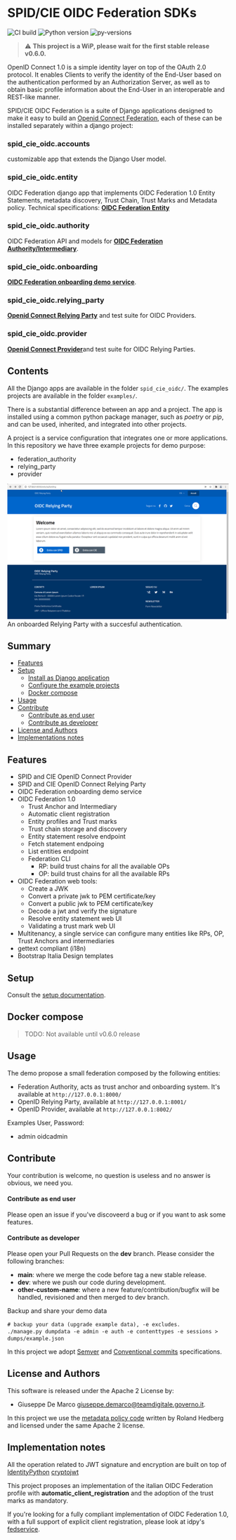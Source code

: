 # SPID/CIE OIDC Federation SDKs

![CI build](https://github.com/peppelinux/spid-cie-oidc-django/workflows/spid_cie_oidc/badge.svg)
![Python version](https://img.shields.io/badge/license-Apache%202-blue.svg)
![py-versions](https://img.shields.io/badge/python-3.7%20%7C%203.8%20%7C%203.9-blue.svg)

> ⚠️ __This project is a WiP, please wait for the first stable release v0.6.0.__

OpenID Connect 1.0 is a simple identity layer on top of the OAuth 2.0 protocol.
It enables Clients to verify the identity of the End-User based on the authentication
performed by an Authorization Server, as well as to obtain basic profile information
about the End-User in an interoperable and REST-like manner.

SPID/CIE OIDC Federation is a suite of Django applications designed to
make it easy to build an [Openid Connect Federation](https://openid.net/specs/openid-connect-federation-1_0.html), 
each of these can be installed separately within a django project:

### spid_cie_oidc.accounts

customizable app that extends the Django User model.

### spid_cie_oidc.entity

OIDC Federation django app that implements OIDC Federation 1.0 Entity Statements, metadata discovery, Trust Chain, Trust Marks and Metadata policy.
Technical specifications: [__OIDC Federation Entity__](docs/technical_specifications/ENTITY.md)

### spid_cie_oidc.authority

OIDC Federation API and models for [__OIDC Federation Authority/Intermediary__](docs/technical_specifications/AUTHORITY.md). 

### spid_cie_oidc.onboarding

[__OIDC Federation onboarding demo service__](docs/technical_specifications/ONBOARDING.md).

### spid_cie_oidc.relying_party

[__Openid Connect Relying Party__](docs/technical_specifications/RELYING_PARTY.md) and test suite for OIDC Providers.

### spid_cie_oidc.provider

[__Openid Connect Provider__](docs/technical_specifications/PROVIDER.md)and test suite for OIDC Relying Parties.

## Contents

All the Django apps are available in the folder `spid_cie_oidc/`.
The examples projects are available in the folder `examples/`.

There is a substantial difference between an app and a project.
The app is installed using a common python package manager, such as _poetry_ or _pip_,
and can be used, inherited, and integrated into other projects.

A project is a service configuration that integrates one or more applications.
In this repository we have three example projects for demo purpose:

 - federation_authority
 - relying_party
 - provider

![RP Auth demo](docs/images/rp_auth_demo.gif)
An onboarded Relying Party with a succesful authentication.

## Summary

* [Features](#features)
* [Setup](#setup)
    * [Install as Django application](#install-as-django-application)
    * [Configure the example projects](#configure-the-example-projects)
    * [Docker compose](#docker-compose)
* [Usage](#usage)
* [Contribute](#contribute)
    * [Contribute as end user](#contribute-as-end-user)
    * [Contribute as developer](#contribute-as-developer)
* [License and Authors](#license-and-authors)
* [Implementations notes](#implementation-notes)


## Features

- SPID and CIE OpenID Connect Provider
- SPID and CIE OpenID Connect Relying Party
- OIDC Federation onboarding demo service
- OIDC Federation 1.0
  - Trust Anchor and Intermediary
  - Automatic client registration
  - Entity profiles and Trust marks
  - Trust chain storage and discovery
  - Entity statement resolve endpoint
  - Fetch statement endpoing
  - List entities endpoint
  - Federation CLI
    - RP: build trust chains for all the available OPs
    - OP: build trust chains for all the available RPs
- OIDC Federation web tools:
  - Create a JWK
  - Convert a private jwk to PEM certificate/key
  - Convert a public jwk to PEM certificate/key
  - Decode a jwt and verify the signature
  - Resolve entity statement web UI
  - Validating a trust mark web UI
- Multitenancy, a single service can configure many entities like RPs, OP, Trust Anchors and intermediaries
- gettext compliant (i18n)
- Bootstrap Italia Design templates


## Setup

Consult the [setup documentation](docs/SETUP.md). 

## Docker compose

> TODO: Not available until v0.6.0 release

## Usage

The demo propose a small federation composed by the following entities:

 - Federation Authority, acts as trust anchor and onboarding system. It's available at `http://127.0.0.1:8000/`
 - OpenID Relying Party, available at `http://127.0.0.1:8001/`
 - OpenID Provider, available at `http://127.0.0.1:8002/`

Examples User, Password:

 - admin oidcadmin

## Contribute

Your contribution is welcome, no question is useless and no answer is obvious, we need you.

#### Contribute as end user

Please open an issue if you've discoveerd a bug or if you want to ask some features.

#### Contribute as developer

Please open your Pull Requests on the __dev__ branch. 
Please consider the following branches:

 - __main__: where we merge the code before tag a new stable release.
 - __dev__: where we push our code during development.
 - __other-custom-name__: where a new feature/contribution/bugfix will be handled, revisioned and then merged to dev branch.


Backup and share your demo data
````
# backup your data (upgrade example data), -e excludes.
./manage.py dumpdata -e admin -e auth -e contenttypes -e sessions > dumps/example.json
````

In this project we adopt [Semver](https://semver.org/lang/it/) and
[Conventional commits](https://www.conventionalcommits.org/en/v1.0.0/) specifications.

## License and Authors

This software is released under the Apache 2 License by:

- Giuseppe De Marco <giuseppe.demarco@teamdigitale.governo.it>.

In this project we use the 
[metadata policy code](https://github.com/peppelinux/spid-cie-oidc-django/blob/main/spid_cie_oidc/entity/policy.py)
written by Roland Hedberg and licensed under the same Apache 2 license.

## Implementation notes

All the operation related to JWT signature and encryption are built on top of [IdentityPython](https://idpy.org/) 
[cryptojwt](https://github.com/IdentityPython/JWTConnect-Python-CryptoJWT)

This project proposes an implementation of the italian OIDC Federation profile with
__automatic_client_registration__ and the adoption of the trust marks as mandatory.

If you're looking for a fully compliant implementation of OIDC Federation 1.0,
with a full support of explicit client registration, please look at idpy's
[fedservice](https://github.com/rohe/fedservice).
